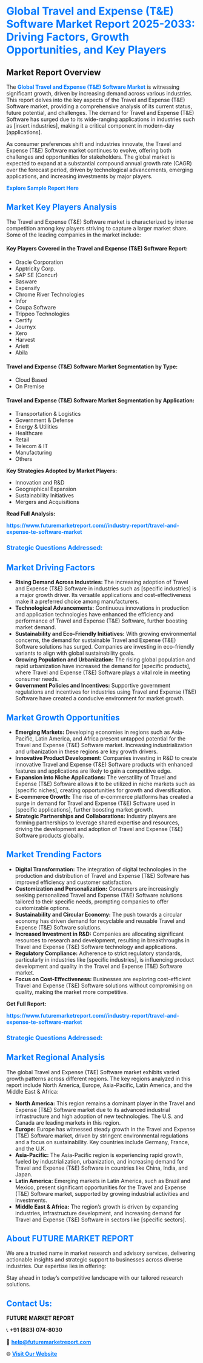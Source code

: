 <h1 style="color: #007BFF;">Global Travel and Expense (T&E) Software Market Report 2025-2033: Driving Factors, Growth Opportunities, and Key Players</h1>

<section id="overview">
<h2>Market Report Overview</h2>
<p>The <a href="https://www.futuremarketreport.com//industry-report/travel-and-expense-te-software-market" style="color: #007BFF; text-decoration: none;"><strong>Global Travel and Expense (T&E) Software Market</strong></a> is witnessing significant growth, driven by increasing demand across various industries. This report delves into the key aspects of the Travel and Expense (T&E) Software market, providing a comprehensive analysis of its current status, future potential, and challenges. The demand for Travel and Expense (T&E) Software has surged due to its wide-ranging applications in industries such as [insert industries], making it a critical component in modern-day [applications].</p>
<p>As consumer preferences shift and industries innovate, the Travel and Expense (T&E) Software market continues to evolve, offering both challenges and opportunities for stakeholders. The global market is expected to expand at a substantial compound annual growth rate (CAGR) over the forecast period, driven by technological advancements, emerging applications, and increasing investments by major players.</p>
</section>

<section id="overview">
<p><a href="https://www.futuremarketreport.com//request-sample/reportId=47978" style="color: #007BFF; text-decoration: none;"><strong>Explore Sample Report Here</strong></a></p>
</section>

<section id="key-players">
<h2 style="color: #007BFF;">Market Key Players Analysis</h2>
<p>The Travel and Expense (T&E) Software market is characterized by intense competition among key players striving to capture a larger market share. Some of the leading companies in the market include:</p>
<h4>Key Players Covered in the Travel and Expense (T&E) Software Report:</h4>
<ul><li>Oracle Corporation</li><li>Apptricity Corp.</li><li>SAP SE (Concur)</li><li>Basware</li><li>Expensify</li><li>Chrome River Technologies</li><li>Infor</li><li>Coupa Software</li><li>Trippeo Technologies</li><li>Certify</li><li>Journyx</li><li>Xero</li><li>Harvest</li><li>Ariett</li><li>Abila</li></ul>
<h4>Travel and Expense (T&E) Software Market Segmentation by Type:</h4>
<ul><li>Cloud Based</li><li>On Premise</li></ul>

<h4>Travel and Expense (T&E) Software Market Segmentation by Application:</h4>
<ul><li>Transportation &amp; Logistics</li><li>Government &amp; Defense</li><li>Energy &amp; Utilities</li><li>Healthcare</li><li>Retail</li><li>Telecom &amp; IT</li><li>Manufacturing</li><li>Others</li></ul>
<p><strong>Key Strategies Adopted by Market Players:</strong></p>
<ul>
<li>Innovation and R&D</li>
<li>Geographical Expansion</li>
<li>Sustainability Initiatives</li>
<li>Mergers and Acquisitions</li>
</ul>
</section>

<section>
<p><strong>Read Full Analysis: </strong></p><a href="https://www.futuremarketreport.com//industry-report/travel-and-expense-te-software-market" style="color: #007BFF; text-decoration: none;"><strong>https://www.futuremarketreport.com//industry-report/travel-and-expense-te-software-market</strong></a>
<h3 style="color: #007BFF;">Strategic Questions Addressed:</h3>
</section>

<section id="driving-factors">
<h2 style="color: #007BFF;">Market Driving Factors</h2>
<ul>
<li><strong>Rising Demand Across Industries:</strong> The increasing adoption of Travel and Expense (T&E) Software in industries such as [specific industries] is a major growth driver. Its versatile applications and cost-effectiveness make it a preferred choice among manufacturers.</li>
<li><strong>Technological Advancements:</strong> Continuous innovations in production and application technologies have enhanced the efficiency and performance of Travel and Expense (T&E) Software, further boosting market demand.</li>
<li><strong>Sustainability and Eco-Friendly Initiatives:</strong> With growing environmental concerns, the demand for sustainable Travel and Expense (T&E) Software solutions has surged. Companies are investing in eco-friendly variants to align with global sustainability goals.</li>
<li><strong>Growing Population and Urbanization:</strong> The rising global population and rapid urbanization have increased the demand for [specific products], where Travel and Expense (T&E) Software plays a vital role in meeting consumer needs.</li>
<li><strong>Government Policies and Incentives:</strong> Supportive government regulations and incentives for industries using Travel and Expense (T&E) Software have created a conducive environment for market growth.</li>
</ul>
</section>

<section id="growth-opportunities">
<h2 style="color: #007BFF;">Market Growth Opportunities</h2>
<ul>
<li><strong>Emerging Markets:</strong> Developing economies in regions such as Asia-Pacific, Latin America, and Africa present untapped potential for the Travel and Expense (T&E) Software market. Increasing industrialization and urbanization in these regions are key growth drivers.</li>
<li><strong>Innovative Product Development:</strong> Companies investing in R&D to create innovative Travel and Expense (T&E) Software products with enhanced features and applications are likely to gain a competitive edge.</li>
<li><strong>Expansion into Niche Applications:</strong> The versatility of Travel and Expense (T&E) Software allows it to be utilized in niche markets such as [specific niches], creating opportunities for growth and diversification.</li>
<li><strong>E-commerce Growth:</strong> The rise of e-commerce platforms has created a surge in demand for Travel and Expense (T&E) Software used in [specific applications], further boosting market growth.</li>
<li><strong>Strategic Partnerships and Collaborations:</strong> Industry players are forming partnerships to leverage shared expertise and resources, driving the development and adoption of Travel and Expense (T&E) Software products globally.</li>
</ul>
</section>

<section id="trending-factors">
<h2 style="color: #007BFF;">Market Trending Factors</h2>
<ul>
<li><strong>Digital Transformation:</strong> The integration of digital technologies in the production and distribution of Travel and Expense (T&E) Software has improved efficiency and customer satisfaction.</li>
<li><strong>Customization and Personalization:</strong> Consumers are increasingly seeking personalized Travel and Expense (T&E) Software solutions tailored to their specific needs, prompting companies to offer customizable options.</li>
<li><strong>Sustainability and Circular Economy:</strong> The push towards a circular economy has driven demand for recyclable and reusable Travel and Expense (T&E) Software solutions.</li>
<li><strong>Increased Investment in R&D:</strong> Companies are allocating significant resources to research and development, resulting in breakthroughs in Travel and Expense (T&E) Software technology and applications.</li>
<li><strong>Regulatory Compliance:</strong> Adherence to strict regulatory standards, particularly in industries like [specific industries], is influencing product development and quality in the Travel and Expense (T&E) Software market.</li>
<li><strong>Focus on Cost-Effectiveness:</strong> Businesses are exploring cost-efficient Travel and Expense (T&E) Software solutions without compromising on quality, making the market more competitive.</li>
</ul>
</section>

<section>
<p><strong>Get Full Report: </strong></p><a href="https://www.futuremarketreport.com//industry-report/travel-and-expense-te-software-market" style="color: #007BFF; text-decoration: none;"><strong>https://www.futuremarketreport.com//industry-report/travel-and-expense-te-software-market</strong></a>
<h3 style="color: #007BFF;">Strategic Questions Addressed:</h3>
</section>


<section id="regional-analysis">
<h2 style="color: #007BFF;">Market Regional Analysis</h2>
<p>The global Travel and Expense (T&E) Software market exhibits varied growth patterns across different regions. The key regions analyzed in this report include North America, Europe, Asia-Pacific, Latin America, and the Middle East & Africa:</p>
<ul>
<li><strong>North America:</strong> This region remains a dominant player in the Travel and Expense (T&E) Software market due to its advanced industrial infrastructure and high adoption of new technologies. The U.S. and Canada are leading markets in this region.</li>
<li><strong>Europe:</strong> Europe has witnessed steady growth in the Travel and Expense (T&E) Software market, driven by stringent environmental regulations and a focus on sustainability. Key countries include Germany, France, and the U.K.</li>
<li><strong>Asia-Pacific:</strong> The Asia-Pacific region is experiencing rapid growth, fueled by industrialization, urbanization, and increasing demand for Travel and Expense (T&E) Software in countries like China, India, and Japan.</li>
<li><strong>Latin America:</strong> Emerging markets in Latin America, such as Brazil and Mexico, present significant opportunities for the Travel and Expense (T&E) Software market, supported by growing industrial activities and investments.</li>
<li><strong>Middle East & Africa:</strong> The region’s growth is driven by expanding industries, infrastructure development, and increasing demand for Travel and Expense (T&E) Software in sectors like [specific sectors].</li>
</ul>
</section>

<footer>
<h2 style="color: #007BFF;">About FUTURE MARKET REPORT</h2>
<p>We are a trusted name in market research and advisory services, delivering actionable insights and strategic support to businesses across diverse industries. Our expertise lies in offering:</p>

<p>Stay ahead in today’s competitive landscape with our tailored research solutions.</p>

<h2 style="color: #007BFF;">Contact Us:</h2>
<p><strong>FUTURE MARKET REPORT</strong></p>
<p>📞 <strong>+91 (883) 074-8030</strong></p>
<p>📧 <strong><a href="mailto:help@futuremarketreport.com" style="color: #007BFF;">help@futuremarketreport.com</a></strong></p>
<p>🌐 <strong><a href="https://www.futuremarketreport.com/" style="color: #007BFF;">Visit Our Website</a></strong></p>
</footer>